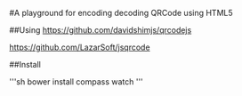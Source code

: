 #A playground for encoding decoding QRCode using HTML5

##Using
https://github.com/davidshimjs/qrcodejs

https://github.com/LazarSoft/jsqrcode

##Install

'''sh
	bower install
	compass watch
'''